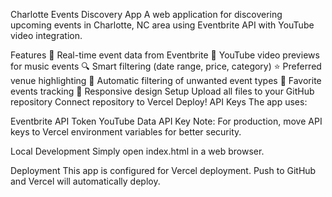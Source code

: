 Charlotte Events Discovery App
A web application for discovering upcoming events in Charlotte, NC area using Eventbrite API with YouTube video integration.

Features
🎵 Real-time event data from Eventbrite
🎥 YouTube video previews for music events
🔍 Smart filtering (date range, price, category)
⭐ Preferred venue highlighting
🎯 Automatic filtering of unwanted event types
💜 Favorite events tracking
📱 Responsive design
Setup
Upload all files to your GitHub repository
Connect repository to Vercel
Deploy!
API Keys
The app uses:

Eventbrite API Token
YouTube Data API Key
Note: For production, move API keys to Vercel environment variables for better security.

Local Development
Simply open index.html in a web browser.

Deployment
This app is configured for Vercel deployment. Push to GitHub and Vercel will automatically deploy.

